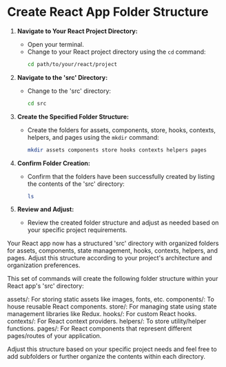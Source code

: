 # Create React App Folder Structure

1. **Navigate to Your React Project Directory:**

   - Open your terminal.
   - Change to your React project directory using the `cd` command:
     ```bash
     cd path/to/your/react/project
     ```

2. **Navigate to the 'src' Directory:**

   - Change to the 'src' directory:
     ```bash
     cd src
     ```

3. **Create the Specified Folder Structure:**

   - Create the folders for assets, components, store, hooks, contexts, helpers, and pages using the `mkdir` command:
     ```bash
     mkdir assets components store hooks contexts helpers pages
     ```

4. **Confirm Folder Creation:**

   - Confirm that the folders have been successfully created by listing the contents of the 'src' directory:
     ```bash
     ls
     ```

5. **Review and Adjust:**
   - Review the created folder structure and adjust as needed based on your specific project requirements.

Your React app now has a structured 'src' directory with organized folders for assets, components, state management, hooks, contexts, helpers, and pages. Adjust this structure according to your project's architecture and organization preferences.

This set of commands will create the following folder structure within your React app's 'src' directory:

assets/: For storing static assets like images, fonts, etc.
components/: To house reusable React components.
store/: For managing state using state management libraries like Redux.
hooks/: For custom React hooks.
contexts/: For React context providers.
helpers/: To store utility/helper functions.
pages/: For React components that represent different pages/routes of your application.

Adjust this structure based on your specific project needs and feel free to add subfolders or further organize the contents within each directory.
